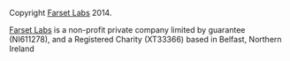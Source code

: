 
Copyright [Farset Labs](https://farsetlabs.org.uk) 2014.

[Farset Labs](https://farsetlabs.org.uk/) is a non-profit private company limited by guarantee (NI611278), and a Registered Charity (XT33366) based in Belfast, Northern Ireland 
